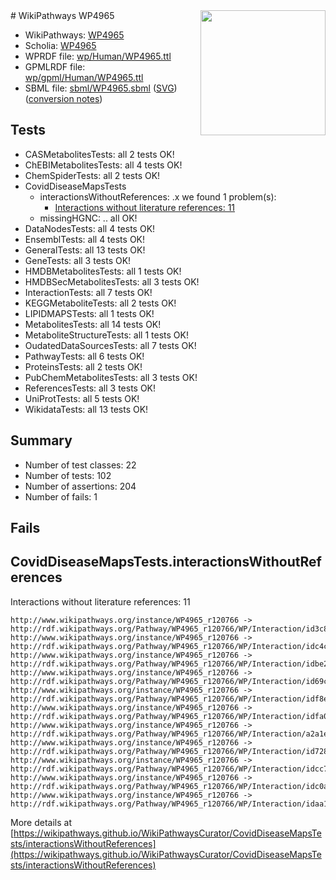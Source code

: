 <img style="float: right; width: 200px" src="../logo.png" />
# WikiPathways WP4965

* WikiPathways: [WP4965](https://identifiers.org/wikipathways:WP4965)
* Scholia: [WP4965](https://scholia.toolforge.org/wikipathways/WP4965)
* WPRDF file: [wp/Human/WP4965.ttl](../wp/Human/WP4965.ttl)
* GPMLRDF file: [wp/gpml/Human/WP4965.ttl](../wp/gpml/Human/WP4965.ttl)
* SBML file: [sbml/WP4965.sbml](../sbml/WP4965.sbml) ([SVG](../sbml/WP4965.svg)) ([conversion notes](../sbml/WP4965.txt))

## Tests
* CASMetabolitesTests: all 2 tests OK!
* ChEBIMetabolitesTests: all 4 tests OK!
* ChemSpiderTests: all 2 tests OK!
* CovidDiseaseMapsTests
    * interactionsWithoutReferences: .x we found 1 problem(s):
        * [Interactions without literature references: 11](#9701cce2)
    * missingHGNC: .. all OK!
* DataNodesTests: all 4 tests OK!
* EnsemblTests: all 4 tests OK!
* GeneralTests: all 13 tests OK!
* GeneTests: all 3 tests OK!
* HMDBMetabolitesTests: all 1 tests OK!
* HMDBSecMetabolitesTests: all 3 tests OK!
* InteractionTests: all 7 tests OK!
* KEGGMetaboliteTests: all 2 tests OK!
* LIPIDMAPSTests: all 1 tests OK!
* MetabolitesTests: all 14 tests OK!
* MetaboliteStructureTests: all 1 tests OK!
* OudatedDataSourcesTests: all 7 tests OK!
* PathwayTests: all 6 tests OK!
* ProteinsTests: all 2 tests OK!
* PubChemMetabolitesTests: all 3 tests OK!
* ReferencesTests: all 3 tests OK!
* UniProtTests: all 5 tests OK!
* WikidataTests: all 13 tests OK!


## Summary

* Number of test classes: 22
* Number of tests: 102
* Number of assertions: 204
* Number of fails: 1

## Fails

<a name="9701cce2" />

## CovidDiseaseMapsTests.interactionsWithoutReferences

Interactions without literature references: 11
```
http://www.wikipathways.org/instance/WP4965_r120766 -> http://rdf.wikipathways.org/Pathway/WP4965_r120766/WP/Interaction/id3c85f717
http://www.wikipathways.org/instance/WP4965_r120766 -> http://rdf.wikipathways.org/Pathway/WP4965_r120766/WP/Interaction/idc4c8fdab
http://www.wikipathways.org/instance/WP4965_r120766 -> http://rdf.wikipathways.org/Pathway/WP4965_r120766/WP/Interaction/idbe2626c9
http://www.wikipathways.org/instance/WP4965_r120766 -> http://rdf.wikipathways.org/Pathway/WP4965_r120766/WP/Interaction/id69cfbf
http://www.wikipathways.org/instance/WP4965_r120766 -> http://rdf.wikipathways.org/Pathway/WP4965_r120766/WP/Interaction/idf8eda287
http://www.wikipathways.org/instance/WP4965_r120766 -> http://rdf.wikipathways.org/Pathway/WP4965_r120766/WP/Interaction/idfa0e6009
http://www.wikipathways.org/instance/WP4965_r120766 -> http://rdf.wikipathways.org/Pathway/WP4965_r120766/WP/Interaction/a2a1e
http://www.wikipathways.org/instance/WP4965_r120766 -> http://rdf.wikipathways.org/Pathway/WP4965_r120766/WP/Interaction/id7289f3b9
http://www.wikipathways.org/instance/WP4965_r120766 -> http://rdf.wikipathways.org/Pathway/WP4965_r120766/WP/Interaction/idcc7fc0b6
http://www.wikipathways.org/instance/WP4965_r120766 -> http://rdf.wikipathways.org/Pathway/WP4965_r120766/WP/Interaction/idc0a82d8
http://www.wikipathways.org/instance/WP4965_r120766 -> http://rdf.wikipathways.org/Pathway/WP4965_r120766/WP/Interaction/idaa16182f
```

More details at [https://wikipathways.github.io/WikiPathwaysCurator/CovidDiseaseMapsTests/interactionsWithoutReferences](https://wikipathways.github.io/WikiPathwaysCurator/CovidDiseaseMapsTests/interactionsWithoutReferences)

